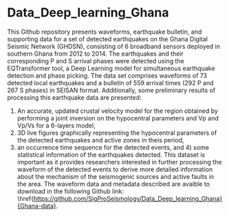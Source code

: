 # Data_Deep_learning_Ghana
This Github repository presents waveforms, earthquake bulletin, and supporting data for a set of detected earthquakes on the Ghana Digital Seismic Network (GHDSN), consisting of 6 broadband sensors deployed in southern Ghana from 2012 to 2014. 
The earthquakes and their corresponding P and S arrival phases were detected using the EQTransformer tool, a Deep Learning model for simultaneous earthquake detection and phase picking. 
The data set comprises waveforms of 73 detected local earthquakes and a bulletin of 559 arrival times (292 P and 267 S phases) in SEISAN format. 
Additionally, some preliminary results of processing this earthquake data are presented: 
1) An accurate, updated crustal velocity model for the region obtained by performing a joint inversion on the hypocentral parameters and Vp and Vp/Vs for a 6-layers model, 
2) 3D live figures graphically representing the hypocentral parameters of the detected earthquakes and active zones in theis period, 
3) an occurrence time sequence for the detected events, and 4) some statistical information of the earthquakes detected. 
This dataset is important as it provides researchers interested in further processing the waveform of the detected events to derive more detailed information about the mechanism of the seismogenic sources and active faults in the area. The waveform data and metadata described are avaible to download in the following Github link: \href{https://github.com/SigProSeismology/Data_Deep_learning_Ghana}{Ghana-data}. 

